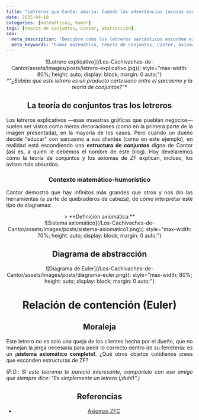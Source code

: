 ```yaml
---
title: "Letreros que Cantor amaría: Cuando las advertencias jocosas son conjuntos no numerables"
date: 2025-04-18
categories: [matemáticas, humor]
tags: [teoría de conjuntos, Cantor, abstracción]
seo:
  meta_description: "Descubre cómo los letreros sarcásticos esconden estructuras matemáticas rigurosas: una aplicación jocosa de la teoría de conjuntos de Cantor."
  meta_keywords: "humor matemático, teoría de conjuntos, Cantor, axiomas ZF, abstracción, letreros graciosos"
---
```


<div style="text-align: center;">
![Letrero explicativo](/Los-Cachivaches-de-Cantor/assets/images/posts/letrero-explicativo.jpg){: style="max-width: 80%; height: auto; display: block; margin: 0 auto;"}
</div>

<div style="text-align: center; font-style: italic;">
*"¿Sabías que este letrero es un producto cartesiano entre el sarcasmo y la teoría de conjuntos?"*
</div>

<div style="text-align: justify;">

## <div style="text-align: center;">La teoría de conjuntos tras los letreros</div>

Los letreros explicativos —esas muestras gráficas que pueblan negocios— suelen ser vistos como meras decoraciones (como en la primera parte de la imagen presentada), en la mayoría de los casos. Pero cuando un dueño decide "educar" con sarcasmo a sus clientes (como en este ejemplo), en realidad está escondiendo una **estructura de conjuntos** digna de Cantor (así es, a quien le debemos el nombre de este blog). Hoy develaremos cómo la teoría de conjuntos y los axiomas de ZF explican, incluso, los avisos más absurdos.

### <div style="text-align: center;">Contexto matemático-humorístico</div>

Cantor demostró que hay infinitos más grandes que otros y nos dio las herramientas (a parte de quebraderos de cabeza), de cómo interpretar este tipo de diagramas:

</div>

<div style="text-align: center;">
> **Definición axiomática:**
</div>

<div style="text-align: center;">
![Sistema axiomático](/Los-Cachivaches-de-Cantor/assets/images/posts/sistema-axiomatico1.png){: style="max-width: 70%; height: auto; display: block; margin: 0 auto;"}
</div>

<div style="text-align: justify;">

## <div style="text-align: center;">Diagrama de abstracción</div>

</div>

<div style="text-align: center;">
![Diagrama de Euler](/Los-Cachivaches-de-Cantor/assets/images/posts/diagrama-euler.png){: style="max-width: 80%; height: auto; display: block; margin: 0 auto;"}
</div>

# <div style="text-align: center;">Relación de contención (Euler)</div>

<div style="text-align: justify;">

## <div style="text-align: center;">Moraleja</div>

Este letrero no es solo una queja de los clientes hecha por el dueño, que no manejan la jerga necesaria para pedir lo correcto dentro de su ferretería: es un **¡sistema axiomático completo!**. ¿Qué otros objetos cotidianos crees que esconden estructuras de ZF?  

*(P.D.: Si este teorema te pareció interesante, compártelo con ese amigo que siempre dice: "Es simplemente un letrero (¡duh!)".)*

</div>

<div style="text-align: center;">

## Referencias
- [Axiomas ZFC](https://es.wikipedia.org/wiki/Axiomas_de_Zermelo-Fraenkel)

</div>